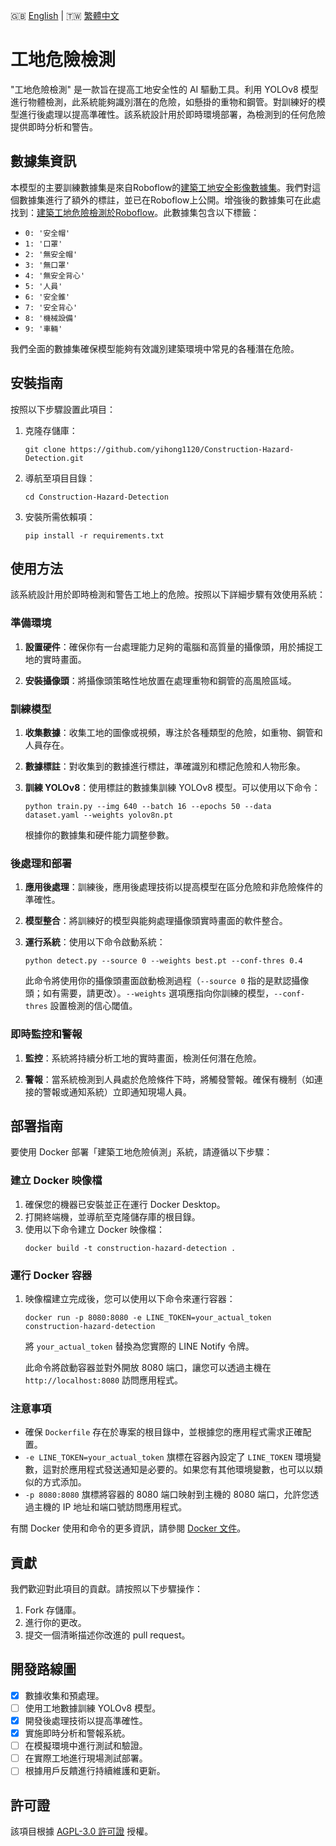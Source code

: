 🇬🇧 [English](./README.md) | 🇹🇼 [繁體中文](./README-zh-tw.md)

# 工地危險檢測

"工地危險檢測" 是一款旨在提高工地安全性的 AI 驅動工具。利用 YOLOv8 模型進行物體檢測，此系統能夠識別潛在的危險，如懸掛的重物和鋼管。對訓練好的模型進行後處理以提高準確性。該系統設計用於即時環境部署，為檢測到的任何危險提供即時分析和警告。

## 數據集資訊
本模型的主要訓練數據集是來自Roboflow的[建築工地安全影像數據集](https://www.kaggle.com/datasets/snehilsanyal/construction-site-safety-image-dataset-roboflow/data)。我們對這個數據集進行了額外的標註，並已在Roboflow上公開。增強後的數據集可在此處找到：[建築工地危險檢測於Roboflow](https://universe.roboflow.com/side-projects/construction-hazard-detection)。此數據集包含以下標籤：

- `0: '安全帽'`
- `1: '口罩'`
- `2: '無安全帽'`
- `3: '無口罩'`
- `4: '無安全背心'`
- `5: '人員'`
- `6: '安全錐'`
- `7: '安全背心'`
- `8: '機械設備'`
- `9: '車輛'`

我們全面的數據集確保模型能夠有效識別建築環境中常見的各種潛在危險。

## 安裝指南
按照以下步驟設置此項目：
1. 克隆存儲庫：
   ```
   git clone https://github.com/yihong1120/Construction-Hazard-Detection.git
   ```
2. 導航至項目目錄：
   ```
   cd Construction-Hazard-Detection
   ```
3. 安裝所需依賴項：
   ```
   pip install -r requirements.txt
   ```

## 使用方法

該系統設計用於即時檢測和警告工地上的危險。按照以下詳細步驟有效使用系統：

### 準備環境
1. **設置硬件**：確保你有一台處理能力足夠的電腦和高質量的攝像頭，用於捕捉工地的實時畫面。

2. **安裝攝像頭**：將攝像頭策略性地放置在處理重物和鋼管的高風險區域。

### 訓練模型
1. **收集數據**：收集工地的圖像或視頻，專注於各種類型的危險，如重物、鋼管和人員存在。

2. **數據標註**：對收集到的數據進行標註，準確識別和標記危險和人物形象。

3. **訓練 YOLOv8**：使用標註的數據集訓練 YOLOv8 模型。可以使用以下命令：
   ```
   python train.py --img 640 --batch 16 --epochs 50 --data dataset.yaml --weights yolov8n.pt
   ```
   根據你的數據集和硬件能力調整參數。

### 後處理和部署
1. **應用後處理**：訓練後，應用後處理技術以提高模型在區分危險和非危險條件的準確性。

2. **模型整合**：將訓練好的模型與能夠處理攝像頭實時畫面的軟件整合。

3. **運行系統**：使用以下命令啟動系統：
   ```
   python detect.py --source 0 --weights best.pt --conf-thres 0.4
   ```
   此命令將使用你的攝像頭畫面啟動檢測過程（`--source 0` 指的是默認攝像頭；如有需要，請更改）。`--weights` 選項應指向你訓練的模型，`--conf-thres` 設置檢測的信心閾值。

### 即時監控和警報
1. **監控**：系統將持續分析工地的實時畫面，檢測任何潛在危險。

2. **警報**：當系統檢測到人員處於危險條件下時，將觸發警報。確保有機制（如連接的警報或通知系統）立即通知現場人員。

## 部署指南

要使用 Docker 部署「建築工地危險偵測」系統，請遵循以下步驟：

### 建立 Docker 映像檔
1. 確保您的機器已安裝並正在運行 Docker Desktop。
2. 打開終端機，並導航至克隆儲存庫的根目錄。
3. 使用以下命令建立 Docker 映像檔：
   ```
   docker build -t construction-hazard-detection .
   ```

### 運行 Docker 容器
1. 映像檔建立完成後，您可以使用以下命令來運行容器：
   ```
   docker run -p 8080:8080 -e LINE_TOKEN=your_actual_token construction-hazard-detection
   ```
   將 `your_actual_token` 替換為您實際的 LINE Notify 令牌。

   此命令將啟動容器並對外開放 8080 端口，讓您可以透過主機在 `http://localhost:8080` 訪問應用程式。

### 注意事項
- 確保 `Dockerfile` 存在於專案的根目錄中，並根據您的應用程式需求正確配置。
- `-e LINE_TOKEN=your_actual_token` 旗標在容器內設定了 `LINE_TOKEN` 環境變數，這對於應用程式發送通知是必要的。如果您有其他環境變數，也可以以類似的方式添加。
- `-p 8080:8080` 旗標將容器的 8080 端口映射到主機的 8080 端口，允許您透過主機的 IP 地址和端口號訪問應用程式。

有關 Docker 使用和命令的更多資訊，請參閱 [Docker 文件](https://docs.docker.com/)。

## 貢獻
我們歡迎對此項目的貢獻。請按照以下步驟操作：
1. Fork 存儲庫。
2. 進行你的更改。
3. 提交一個清晰描述你改進的 pull request。

## 開發路線圖
- [x] 數據收集和預處理。
- [ ] 使用工地數據訓練 YOLOv8 模型。
- [x] 開發後處理技術以提高準確性。
- [x] 實施即時分析和警報系統。
- [ ] 在模擬環境中進行測試和驗證。
- [ ] 在實際工地進行現場測試部署。
- [ ] 根據用戶反饋進行持續維護和更新。

## 許可證
該項目根據 [AGPL-3.0 許可證](LICENSE.md) 授權。
